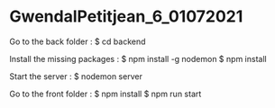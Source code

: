 # GwendalPetitjean_6_01072021

Go to the back folder :
$ cd backend

Install the missing packages :
$ npm install -g nodemon
$ npm install

Start the server :
$ nodemon server

Go to the front folder :
$ npm install
$ npm run start


